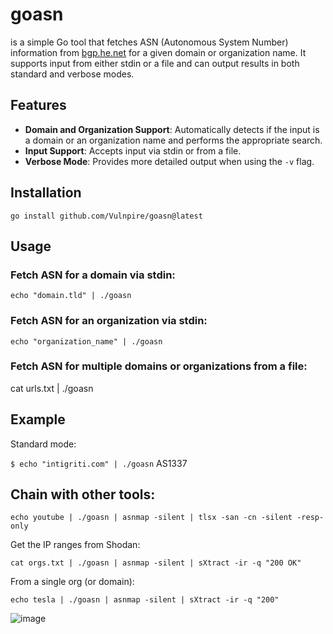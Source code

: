 # goasn
is a simple Go tool that fetches ASN (Autonomous System Number) information from [bgp.he.net](https://bgp.he.net) for a given domain or organization name. It supports input from either stdin or a file and can output results in both standard and verbose modes.

## Features

- **Domain and Organization Support**: Automatically detects if the input is a domain or an organization name and performs the appropriate search.
- **Input Support**: Accepts input via stdin or from a file.
- **Verbose Mode**: Provides more detailed output when using the `-v` flag.

## Installation

`go install github.com/Vulnpire/goasn@latest`

## Usage

### Fetch ASN for a domain via stdin:

`echo "domain.tld" | ./goasn`

### Fetch ASN for an organization via stdin:

`echo "organization_name" | ./goasn`

### Fetch ASN for multiple domains or organizations from a file:

cat urls.txt | ./goasn

## Example

Standard mode:

`$ echo "intigriti.com" | ./goasn`
AS1337

## Chain with other tools:

`echo youtube | ./goasn | asnmap -silent | tlsx -san -cn -silent -resp-only`

Get the IP ranges from Shodan:

`cat orgs.txt | ./goasn | asnmap -silent | sXtract -ir -q "200 OK"`

From a single org (or domain):

`echo tesla | ./goasn | asnmap -silent | sXtract -ir -q "200"`

![image](https://github.com/user-attachments/assets/8b8d27b8-5b7f-4eb8-bc56-56051f57b57d)
